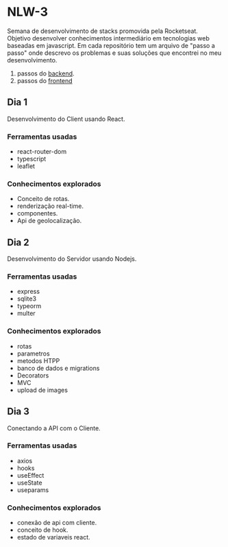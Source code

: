 # NLW-3
Semana de desenvolvimento de stacks promovida pela Rocketseat.
Objetivo desenvolver conhecimentos intermediário em tecnologias web baseadas em javascript.
Em cada repositório tem um arquivo de "passo a passo" onde descrevo os problemas e suas soluções que encontrei no meu desenvolvimento.

1. passos do [backend](./backend/docs/jornada.md).
2. passos do [frontend](./web_app/docs/jornada.md)
## Dia 1
Desenvolvimento do Client usando React. 
### Ferramentas usadas
- react-router-dom
- typescript
- leaflet

### Conhecimentos explorados
- Conceito de rotas.
- renderização real-time.
- componentes.
- Api de geolocalização. 

## Dia 2
Desenvolvimento do Servidor usando Nodejs.

### Ferramentas usadas
- express
- sqlite3
- typeorm
- multer

### Conhecimentos explorados
 - rotas
 - parametros
 - metodos HTPP
 - banco de dados e migrations
 - Decorators
 - MVC
 - upload de images

 ## Dia 3
Conectando a API com o Cliente.

 ### Ferramentas usadas

- axios
- hooks
- useEffect
- useState
- useparams

 ### Conhecimentos explorados

 - conexão de api com cliente.
 - conceito de hook.
 - estado de variaveis react.